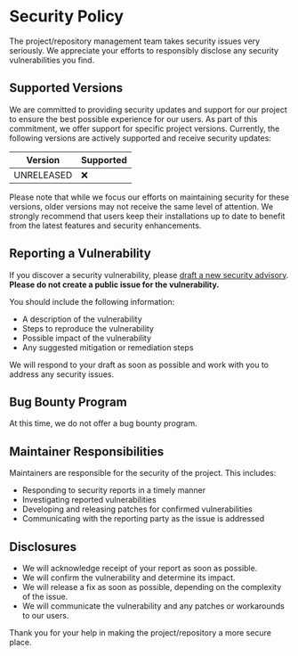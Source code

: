 # Security Policy

The project/repository management team takes security issues very seriously. We appreciate your efforts to responsibly disclose any security vulnerabilities you find.

## Supported Versions

We are committed to providing security updates and support for our project to ensure the best possible experience for our users. 
As part of this commitment, we offer support for specific project versions. Currently, the following versions are actively supported and receive security updates:

| Version      | Supported          |
| ------------ | ------------------ |
| UNRELEASED   | :x:                |

Please note that while we focus our efforts on maintaining security for these versions, older versions may not receive the same level of attention. 
We strongly recommend that users keep their installations up to date to benefit from the latest features and security enhancements.

## Reporting a Vulnerability

If you discover a security vulnerability, please [draft a new security advisory](https://github.com/WehrWolff/myLang/security/advisories/new). <br>
**Please do not create a public issue for the vulnerability.**

You should include the following information:

- A description of the vulnerability
- Steps to reproduce the vulnerability
- Possible impact of the vulnerability
- Any suggested mitigation or remediation steps

We will respond to your draft as soon as possible and work with you to address any security issues.

## Bug Bounty Program

At this time, we do not offer a bug bounty program.

## Maintainer Responsibilities

Maintainers are responsible for the security of the project. This includes:

- Responding to security reports in a timely manner
- Investigating reported vulnerabilities
- Developing and releasing patches for confirmed vulnerabilities
- Communicating with the reporting party as the issue is addressed

## Disclosures

- We will acknowledge receipt of your report as soon as possible.
- We will confirm the vulnerability and determine its impact.
- We will release a fix as soon as possible, depending on the complexity of the issue.
- We will communicate the vulnerability and any patches or workarounds to our users.

Thank you for your help in making the project/repository a more secure place.
